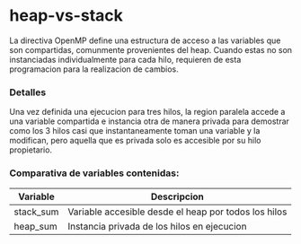 # heap-vs-stack

La directiva OpenMP define una estructura de acceso a las variables que son compartidas, comunmente provenientes del heap. Cuando estas no son instanciadas individualmente para cada hilo, requieren de esta programacion para la realizacion de cambios.

### Detalles

Una vez definida una ejecucion para tres hilos, la region paralela accede a una variable compartida e instancia otra de manera privada para demostrar como los 3 hilos casi que instantaneamente toman una variable y la modifican, pero aquella que es privada solo es accesible por su hilo propietario.
 
### Comparativa de variables contenidas:

| Variable         | Descripcion                                                     |
|------------------|-----------------------------------------------------------------|
| stack_sum        | Variable accesible desde el heap por todos los hilos            |
| heap_sum         | Instancia privada de los hilos en ejecucion                     |

